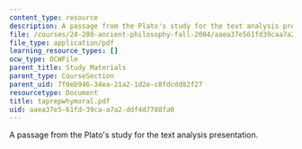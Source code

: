 ```yaml
---
content_type: resource
description: A passage from the Plato's study for the text analysis presentation.
file: /courses/24-200-ancient-philosophy-fall-2004/aaea37e561fd39caa7a2ddf4d7788fa0_taprepwhymoral.pdf
file_type: application/pdf
learning_resource_types: []
ocw_type: OCWFile
parent_title: Study Materials
parent_type: CourseSection
parent_uid: 7f0eb946-34ea-21a2-1d2e-c8fdcdd82f27
resourcetype: Document
title: taprepwhymoral.pdf
uid: aaea37e5-61fd-39ca-a7a2-ddf4d7788fa0
---
```

A passage from the Plato's study for the text analysis presentation.